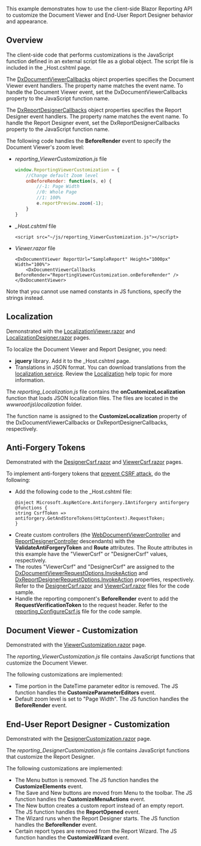 This example demonstrates how to use the client-side Blazor Reporting API to customize the Document Viewer and End-User Report Designer behavior and appearance.

## Overview
The client-side code that performs customizations is the JavaScript function defined in an external script file as a global object. The script file is included in the _Host.cshtml page. 

The [DxDocumentViewerCallbacks](https://docs.devexpress.com/XtraReports/DevExpress.Blazor.Reporting.DxDocumentViewerCallbacks) object properties specifies the Document Viewer event handlers. The property name matches the event name. To handle the Document Viewer event, set the DxDocumentViewerCallbacks property to the JavaScript function name.  

The [DxReportDesignerCallbacks](https://docs.devexpress.com/XtraReports/DevExpress.Blazor.Reporting.DxReportDesignerCallbacks) object properties specifies the Report Designer event handlers. The property name matches the event name. To handle the Report Designer event, set the DxReportDesignerCallbacks property to the JavaScript function name.

The following code handles the **BeforeRender** event to specify the Document Viewer's zoom level: 

* *reporting_ViewerCustomization.js* file

    ```javascript
    window.ReportingViewerCustomization = {
        //Change default Zoom level
        onBeforeRender: function(s, e) {
            //-1: Page Width
            //0: Whole Page
            //1: 100%
            e.reportPreview.zoom(-1);
        }
    }
    ```

* *_Host.cshtml* file
    ```cshtml
    <script src="~/js/reporting_ViewerCustomization.js"></script>
    ```    

* *Viewer.razor* file
    ```razor
    <DxDocumentViewer ReportUrl="SampleReport" Height="1000px" Width="100%">
        <DxDocumentViewerCallbacks BeforeRender="ReportingViewerCustomization.onBeforeRender" />
    </DxDocumentViewer>
    ``` 
Note that you cannot use named constants in JS functions, specify the strings instead.

## Localization
Demonstrated with the [LocalizationViewer.razor](BlazorReportingEvents/BlazorReportingEvents/Pages/LocalizationViewer.razor) and [LocalizationDesigner.razor](BlazorReportingEvents/BlazorReportingEvents/Pages/LocalizationDesigner.razor) pages.

To localize the Document Viewer and Report Designer, you need:

* **jquery** library. Add it to the _Host.cshtml page.
* Translations in JSON format. You can download translations from the [localization service](https://localization.devexpress.com/). Review the [Localization](https://docs.devexpress.com/XtraReports/400932/web-reporting/asp-net-core-reporting/localization#obtain-json-files-from-the-localization-service) help topic for more information.

The *reporting_Localization.js* file contains the **onCustomizeLocalization** function that loads JSON localization files. The files are located in the *wwwroot\js\localization* folder.

The function name is assigned to the **CustomizeLocalization** property of the DxDocumentViewerCallbacks or DxReportDesignerCallbacks, respectively. 

## Anti-Forgery Tokens
Demonstrated with the [DesignerCsrf.razor](BlazorReportingEvents/BlazorReportingEvents/Pages/DesignerCsrf.razor) and [ViewerCsrf.razor](BlazorReportingEvents/BlazorReportingEvents/Pages/ViewerCsrf.razor) pages.

To implement anti-forgery tokens that [prevent CSRF attack](https://docs.microsoft.com/en-us/aspnet/web-api/overview/security/preventing-cross-site-request-forgery-csrf-attacks), do the following:
- Add the following code to the _Host.cshtml file:
	```cshtml
	@inject Microsoft.AspNetCore.Antiforgery.IAntiforgery antiforgery
	@functions {
	string CsrfToken => antiforgery.GetAndStoreTokens(HttpContext).RequestToken;
	}
	```
- Create custom controllers (the [WebDocumentViewerController](https://docs.devexpress.com/XtraReports/DevExpress.AspNetCore.Reporting.WebDocumentViewer.WebDocumentViewerController) and [ReportDesignerController](https://docs.devexpress.com/XtraReports/DevExpress.AspNetCore.Reporting.ReportDesigner.ReportDesignerController) descendants) with the **ValidateAntiForgeryToken** and **Route** attributes. The Route attributes in this example have the "ViewerCsrf" or "DesignerCsrf" values, respectively.
- The routes "ViewerCsrf" and "DesignerCsrf" are assigned to the [DxDocumentViewerRequestOptions.InvokeAction](https://docs.devexpress.com/XtraReports/DevExpress.Blazor.Reporting.DxDocumentViewerRequestOptions.InvokeAction) and [DxReportDesignerRequestOptions.InvokeAction](https://docs.devexpress.com/XtraReports/DevExpress.Blazor.Reporting.DxReportDesignerRequestOptions.InvokeAction) properties, respectively. Refer to the [DesignerCsrf.razor](BlazorReportingEvents/BlazorReportingEvents/Pages/DesignerCsrf.razor) and [ViewerCsrf.razor](BlazorReportingEvents/BlazorReportingEvents/Pages/ViewerCsrf.razor) files for the code sample.
- Handle the reporting component's **BeforeRender** event to add the **RequestVerificationToken** to the request header. Refer to the [reporting_ConfigureCsrf.js](BlazorReportingEvents/BlazorReportingEvents/wwwroot/js/reporting_ConfigureCsrf.js) file for the code sample.

## Document Viewer - Customization
Demonstrated with the [ViewerCustomization.razor](BlazorReportingEvents/BlazorReportingEvents/Pages/ViewerCustomization.razor) page.

The *reporting_ViewerCustomization.js* file contains JavaScript functions that customize the Document Viewer. 

The following customizations are implemented:

- Time portion in the DateTime parameter editor is removed. The JS function handles the **CustomizeParameterEditors** event.
- Default zoom level is set to "Page Width". The JS function handles the **BeforeRender** event.

## End-User Report Designer - Customization
Demonstrated with the [DesignerCustomization.razor](BlazorReportingEvents/BlazorReportingEvents/Pages/DesignerCustomization.razor) page.

The *reporting_DesignerCustomization.js* file contains JavaScript functions that customize the Report Designer.

The following customizations are implemented:

- The Menu button is removed. The JS function handles the **CustomizeElements** event.
- The Save and New buttons are moved from Menu to the toolbar. The JS function handles the **CustomizeMenuActions** event.
- The New button creates a custom report instead of an empty report. The JS function handles the **ReportOpened** event.
- The Wizard runs when the Report Designer starts. The JS function handles the **BeforeRender** event.
- Certain report types are removed from the Report Wizard. The JS function handles the **CustomizeWizard** event.

